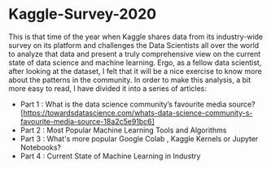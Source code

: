 # Kaggle-Survey-2020

This is that time of the year when Kaggle shares data from its industry-wide survey on its platform and challenges the Data Scientists all over the world to analyze that data and present a truly comprehensive view on the current state of data science and machine learning. Ergo, as a fellow data scientist, after looking at the dataset, I felt that it will be a nice exercise to know more about the patterns in the community.
In order to make this analysis, a bit more easy to read, I have divided it into a series of articles:
* Part 1 : What is the data science community’s favourite media source? [https://towardsdatascience.com/whats-data-science-community-s-favourite-media-source-18a2c5e91bc6] 
* Part 2 : Most Popular Machine Learning Tools and Algorithms
* Part 3 : What's more popular Google Colab , Kaggle Kernels or Jupyter Notebooks?
* Part 4 : Current State of Machine Learning in Industry
